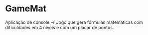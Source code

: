 # GameMat
Aplicação de console -> Jogo que gera fórmulas matemáticas com dificuldades em 4 níveis e com um placar de pontos.
